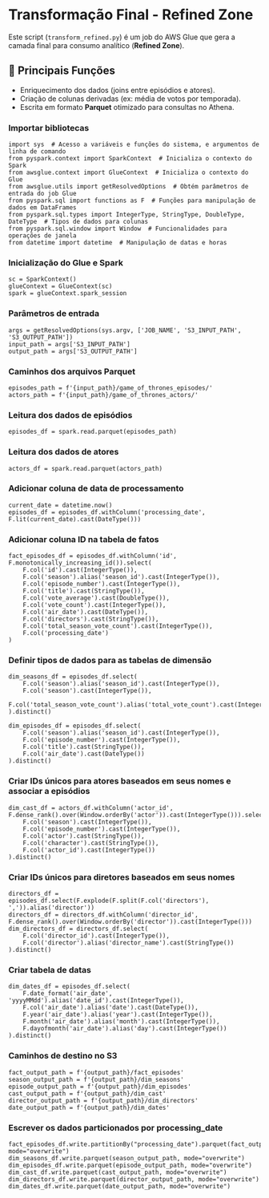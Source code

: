 # Transformação Final - Refined Zone

Este script (`transform_refined.py`) é um job do AWS Glue que gera a camada final para consumo analítico (**Refined Zone**).  

## 🔑 Principais Funções
- Enriquecimento dos dados (joins entre episódios e atores).  
- Criação de colunas derivadas (ex: média de votos por temporada).  
- Escrita em formato **Parquet** otimizado para consultas no Athena.  


### Importar bibliotecas
    import sys  # Acesso a variáveis e funções do sistema, e argumentos de linha de comando
    from pyspark.context import SparkContext  # Inicializa o contexto do Spark
    from awsglue.context import GlueContext  # Inicializa o contexto do Glue
    from awsglue.utils import getResolvedOptions  # Obtém parâmetros de entrada do job Glue
    from pyspark.sql import functions as F  # Funções para manipulação de dados em DataFrames
    from pyspark.sql.types import IntegerType, StringType, DoubleType, DateType  # Tipos de dados para colunas
    from pyspark.sql.window import Window  # Funcionalidades para operações de janela
    from datetime import datetime  # Manipulação de datas e horas

### Inicialização do Glue e Spark
    sc = SparkContext()
    glueContext = GlueContext(sc)
    spark = glueContext.spark_session

### Parâmetros de entrada
    args = getResolvedOptions(sys.argv, ['JOB_NAME', 'S3_INPUT_PATH', 'S3_OUTPUT_PATH'])
    input_path = args['S3_INPUT_PATH']
    output_path = args['S3_OUTPUT_PATH']

### Caminhos dos arquivos Parquet
    episodes_path = f'{input_path}/game_of_thrones_episodes/'
    actors_path = f'{input_path}/game_of_thrones_actors/'

### Leitura dos dados de episódios
    episodes_df = spark.read.parquet(episodes_path)

### Leitura dos dados de atores
    actors_df = spark.read.parquet(actors_path)

### Adicionar coluna de data de processamento
    current_date = datetime.now()
    episodes_df = episodes_df.withColumn('processing_date', F.lit(current_date).cast(DateType()))

### Adicionar coluna ID na tabela de fatos
    fact_episodes_df = episodes_df.withColumn('id', F.monotonically_increasing_id()).select(
        F.col('id').cast(IntegerType()),
        F.col('season').alias('season_id').cast(IntegerType()),
        F.col('episode_number').cast(IntegerType()),
        F.col('title').cast(StringType()),
        F.col('vote_average').cast(DoubleType()),
        F.col('vote_count').cast(IntegerType()),
        F.col('air_date').cast(DateType()),
        F.col('directors').cast(StringType()),
        F.col('total_season_vote_count').cast(IntegerType()),
        F.col('processing_date')
    )

### Definir tipos de dados para as tabelas de dimensão
    dim_seasons_df = episodes_df.select(
        F.col('season').alias('season_id').cast(IntegerType()),
        F.col('season').cast(IntegerType()),
        F.col('total_season_vote_count').alias('total_vote_count').cast(IntegerType())
    ).distinct()

    dim_episodes_df = episodes_df.select(
        F.col('season').alias('season_id').cast(IntegerType()),
        F.col('episode_number').cast(IntegerType()),
        F.col('title').cast(StringType()),
        F.col('air_date').cast(DateType())
    ).distinct()

### Criar IDs únicos para atores baseados em seus nomes e associar a episódios
    dim_cast_df = actors_df.withColumn('actor_id', F.dense_rank().over(Window.orderBy('actor')).cast(IntegerType())).select(
        F.col('season').cast(IntegerType()),
        F.col('episode_number').cast(IntegerType()),
        F.col('actor').cast(StringType()),
        F.col('character').cast(StringType()),
        F.col('actor_id').cast(IntegerType())
    ).distinct()

### Criar IDs únicos para diretores baseados em seus nomes
    directors_df = episodes_df.select(F.explode(F.split(F.col('directors'), ',')).alias('director'))
    directors_df = directors_df.withColumn('director_id', F.dense_rank().over(Window.orderBy('director')).cast(IntegerType()))
    dim_directors_df = directors_df.select(
        F.col('director_id').cast(IntegerType()),
        F.col('director').alias('director_name').cast(StringType())
    ).distinct()

### Criar tabela de datas
    dim_dates_df = episodes_df.select(
        F.date_format('air_date', 'yyyyMMdd').alias('date_id').cast(IntegerType()),
        F.col('air_date').alias('date').cast(DateType()),
        F.year('air_date').alias('year').cast(IntegerType()),
        F.month('air_date').alias('month').cast(IntegerType()),
        F.dayofmonth('air_date').alias('day').cast(IntegerType())
    ).distinct()

### Caminhos de destino no S3
    fact_output_path = f'{output_path}/fact_episodes'
    season_output_path = f'{output_path}/dim_seasons'
    episode_output_path = f'{output_path}/dim_episodes'
    cast_output_path = f'{output_path}/dim_cast'
    director_output_path = f'{output_path}/dim_directors'
    date_output_path = f'{output_path}/dim_dates'

### Escrever os dados particionados por processing_date
    fact_episodes_df.write.partitionBy("processing_date").parquet(fact_output_path, mode="overwrite")
    dim_seasons_df.write.parquet(season_output_path, mode="overwrite")
    dim_episodes_df.write.parquet(episode_output_path, mode="overwrite")
    dim_cast_df.write.parquet(cast_output_path, mode="overwrite")
    dim_directors_df.write.parquet(director_output_path, mode="overwrite")
    dim_dates_df.write.parquet(date_output_path, mode="overwrite")
